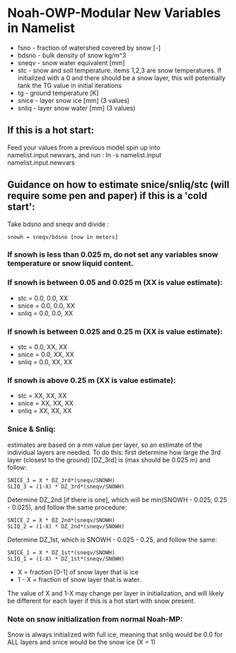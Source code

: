 # Noah-OWP-Modular New Variables in Namelist

+ fsno - fraction of watershed covered by snow [-]
+ bdsno - bulk density of snow kg/m^3
+ sneqv - snow water equivalent [mm]
+ stc - snow and soil temperature. items 1,2,3 are snow temperatures. If initialized with a 0 and there should be a snow layer, this will potentially tank the TG value in initial iterations
+ tg - ground temperature [K]
+ snice - layer snow ice [mm] (3 values)
+ snliq - layer snow water [mm] (3 values)

## If this is a hot start:
Feed your values from a previous model spin up into namelist.input.newvars, and run : ln -s namelist.input namelist.input.newvars


## Guidance on how to estimate snice/snliq/stc (will require some pen and paper) if this is a 'cold start':
Take bdsno and sneqv and divide :
```
snowh = sneqv/bdsno [now in meters]
```
### If snowh is less than 0.025 m, do not set any variables snow temperature or snow liquid content.

### If snowh is between 0.05 and 0.025 m (XX is value estimate):
+ stc = 0.0, 0.0, XX
+ snice = 0.0, 0.0, XX
+ snliq = 0.0, 0.0, XX

### If snowh is between 0.025 and 0.25 m (XX is value estimate):
+ stc = 0.0, XX, XX
+ snice = 0.0, XX, XX
+ snliq = 0.0, XX, XX

### If snowh is above 0.25 m (XX is value estimate):
+ stc = XX, XX, XX
+ snice = XX, XX, XX
+ snliq = XX, XX, XX

### Snice & Snliq:
estimates are based on a mm value per layer, so an estimate of the individual layers are needed. To do this: first determine how large the 3rd layer (closest to the ground) [DZ_3rd] is (max should be 0.025 m) and follow:
```
SNICE_3 = X * DZ_3rd*(sneqv/SNOWH)
SLIQ_3 = (1-X) * DZ_3rd*(sneqv/SNOWH)
```
Determine DZ_2nd [if there is one], which will be min(SNOWH - 0.025, 0.25 - 0.025), and follow the same procedure:
```
SNICE_2 = X * DZ_2nd*(sneqv/SNOWH)
SLIQ_2 = (1-X) * DZ_2nd*(sneqv/SNOWH)
```
Determine DZ_1st, which is SNOWH - 0.025 - 0.25, and follow the same:
```
SNICE_1 = X * DZ_1st*(sneqv/SNOWH)
SLIQ_1 = (1-X) * DZ_1st*(sneqv/SNOWH)
```

+ X = fraction [0-1] of snow layer that is ice
+ 1 - X = fraction of snow layer that is water.

The value of X and 1-X may change per layer in initialization, and will likely be different for each layer if this is a hot start with snow present.

### Note on snow initialization from normal Noah-MP:
Snow is always initialized with full ice, meaning that snliq would be 0.0 for ALL layers and snice would be the snow ice (X = 1)

